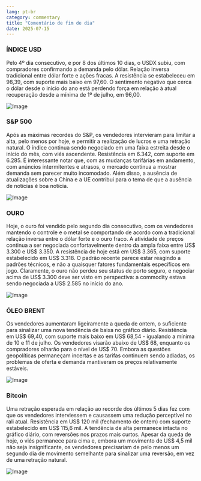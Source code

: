 ```yaml
---
lang: pt-br
category: commentary
title: "Comentário de fim de dia"
date: 2025-07-15
---
```


### ÍNDICE USD

Pelo 4º dia consecutivo, e por 8 dos últimos 10 dias, o USDX subiu, com compradores confirmando a demanda pelo dólar. Relação inversa tradicional entre dólar forte e ações fracas. A resistência se estabeleceu em 98,39, com suporte mais baixo em 97,60. O sentimento negativo que cerca o dólar desde o início do ano está perdendo força em relação à atual recuperação desde a mínima de 1º de julho, em 96,00.

![Image](https://markleighedu.github.io/img/Jul-2025/15-Jul-2025/usdindex.jpg)

### S&P 500

Após as máximas recordes do S&P, os vendedores intervieram para limitar a alta, pelo menos por hoje, e permitir a realização de lucros e uma retração natural. O índice continua sendo negociado em uma faixa estreita desde o início do mês, com viés ascendente. Resistência em 6.342, com suporte em 6.285. É interessante notar que, com as mudanças tarifárias em andamento, com anúncios intermitentes e atrasos, o mercado continua a mostrar demanda sem parecer muito incomodado. Além disso, a ausência de atualizações sobre a China e a UE contribui para o tema de que a ausência de notícias é boa notícia.

![Image](https://markleighedu.github.io/img/Jul-2025/15-Jul-2025/sp500.jpg)

### OURO

Hoje, o ouro foi vendido pelo segundo dia consecutivo, com os vendedores mantendo o controle e o metal se comportando de acordo com a tradicional relação inversa entre o dólar forte e o ouro fraco. A atividade de preços continua a ser negociada confortavelmente dentro da ampla faixa entre US$ 3.300 e US$ 3.350. A resistência de hoje está em US$ 3.365, com suporte estabelecido em US$ 3.318. O padrão recente parece estar reagindo a padrões técnicos, e não a quaisquer fatores fundamentais específicos em jogo. Claramente, o ouro não perdeu seu status de porto seguro, e negociar acima de US$ 3.300 deve ser visto em perspectiva: a commodity estava sendo negociada a US$ 2.585 no início do ano.

![Image](https://markleighedu.github.io/img/Jul-2025/15-Jul-2025/gold.jpg)

### ÓLEO BRENT

Os vendedores aumentaram ligeiramente a queda de ontem, o suficiente para sinalizar uma nova tendência de baixa no gráfico diário. Resistência em US$ 69,40, com suporte mais baixo em US$ 68,54 - igualando a mínima de 10 e 11 de julho. Os vendedores visarão abaixo de US$ 68, enquanto os compradores olharão para o nível de US$ 70. Embora as questões geopolíticas permaneçam incertas e as tarifas continuem sendo adiadas, os problemas de oferta e demanda mantiveram os preços relativamente estáveis.

![Image](https://markleighedu.github.io/img/Jul-2025/15-Jul-2025/brentoil.jpg)

### Bitcoin

Uma retração esperada em relação ao recorde dos últimos 5 dias fez com que os vendedores interviessem e causassem uma redução perceptível no rali atual. Resistência em US$ 120 mil (fechamento de ontem) com suporte estabelecido em US$ 115,6 mil. A tendência de alta permanece intacta no gráfico diário, com reversões nos prazos mais curtos. Apesar da queda de hoje, o viés permanece para cima e, embora um movimento de US$ 4,5 mil não seja insignificante, os vendedores precisariam de pelo menos um segundo dia de movimento semelhante para sinalizar uma reversão, em vez de uma retração natural.

![Image](https://markleighedu.github.io/img/Jul-2025/15-Jul-2025/bitcoin.jpg)

